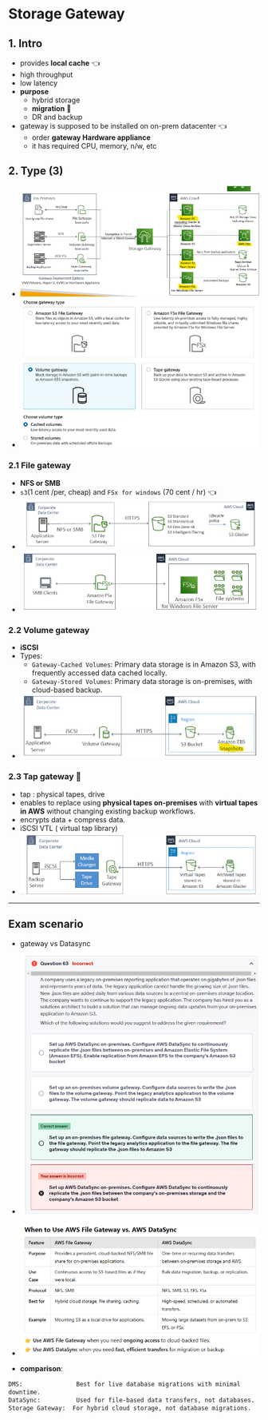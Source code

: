 # Storage Gateway 
## 1. Intro
-  provides **local cache** :point_left:
  - high throughput 
  - low latency 
- **purpose** 
  - hybrid storage 
  - **migration** :dart:
  - DR and backup
- gateway is supposed to be installed on on-prem datacenter :point_left:
  - order **gateway Hardware appliance**
  - it has required CPU, memory, n/w, etc

## 2. Type (3)
- ![img.png](../99_img/storage/more/img6.png)
- ![img.png](../99_img/storage/more/img_8.png)

### 2.1 File gateway
- **NFS or SMB** 
- `s3`(1 cent /per, cheap) and `FSx for windows` (70 cent / hr) :point_left:
- ![img_2.png](../99_img/storage/more/img_2.png)
- ![img_3.png](../99_img/storage/more/img_3.png)
    
### 2.2 Volume gateway
- **iSCSI**
- Types:
  - `Gateway-Cached Volumes`: Primary data storage is in Amazon S3, with frequently accessed data cached locally.
  - `Gateway-Stored Volumes`: Primary data storage is on-premises, with cloud-based backup.
- ![img_4.png](../99_img/storage/more/img_4.png)
    
### 2.3  Tap gateway :dart:
- tap : physical tapes, drive
- enables to replace using **physical tapes on-premises** with **virtual tapes in AWS** without changing existing backup workflows.
- encrypts data + compress data.
- iSCSI VTL ( virtual tap library)
- ![img_5.png](../99_img/storage/more/img_5.png)

---
## Exam scenario
- gateway vs Datasync
- ![img.png](../99_img/practice-test-01/06/63/Gateway-vs-dataSync.png)
- ![img.png](../99_img/practice-test-01/06/63/cptgpt-vjfdbvufbsvu.png)

- **comparison**:
```text
DMS:               Best for live database migrations with minimal downtime.
DataSync:          Used for file-based data transfers, not databases.
Storage Gateway:  For hybrid cloud storage, not database migrations.
```

